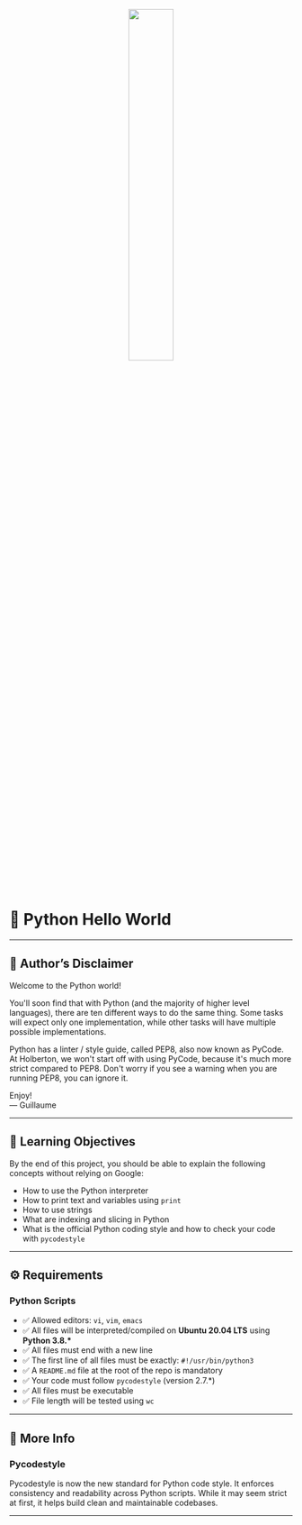 <p align="center">
   <img src="https://github.com/user-attachments/assets/7d564981-cb81-43e7-819a-25ffcfc5bd72" width=40% height=40%/>
</p>


# 🐍 Python Hello World

---

## 📢 Author’s Disclaimer

Welcome to the Python world!

You'll soon find that with Python (and the majority of higher level languages), there are ten different ways to do the same thing. Some tasks will expect only one implementation, while other tasks will have multiple possible implementations.

Python has a linter / style guide, called PEP8, also now known as PyCode. At Holberton, we won't start off with using PyCode, because it's much more strict compared to PEP8. Don't worry if you see a warning when you are running PEP8, you can ignore it.

Enjoy!  
— Guillaume

---

## 🎯 Learning Objectives

By the end of this project, you should be able to explain the following concepts without relying on Google:

- How to use the Python interpreter  
- How to print text and variables using `print`  
- How to use strings  
- What are indexing and slicing in Python  
- What is the official Python coding style and how to check your code with `pycodestyle`

---

## ⚙️ Requirements

### Python Scripts

- ✅ Allowed editors: `vi`, `vim`, `emacs`  
- ✅ All files will be interpreted/compiled on **Ubuntu 20.04 LTS** using **Python 3.8.\***  
- ✅ All files must end with a new line  
- ✅ The first line of all files must be exactly: `#!/usr/bin/python3`  
- ✅ A `README.md` file at the root of the repo is mandatory  
- ✅ Your code must follow `pycodestyle` (version 2.7.\*)  
- ✅ All files must be executable  
- ✅ File length will be tested using `wc`

---

## 🧠 More Info

### Pycodestyle

Pycodestyle is now the new standard for Python code style. It enforces consistency and readability across Python scripts. While it may seem strict at first, it helps build clean and maintainable codebases.

---



